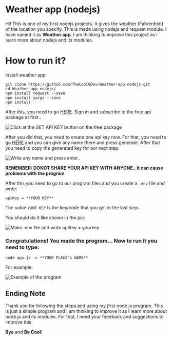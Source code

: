 # Weather app (nodejs)

Hi! This is one of my first nodejs projects. It gives the weather (Fahrenheit) of the location you specify. This is made using nodejs and request module. I have named it as **Weather app**. I am thinking to improve this project as I learn more about nodejs and its modules.

# How to run it?

Install weather app
```
git clone https://github.com/TheCoolGDev/Weather-app-nodejs.git
cd Weather-app-nodejs/
npm install request --save
npm install yargs --save
npm install
```

After this, you need to go [HERE](https://openweathermap.org/price). Sign in and subscribe to the free api package at first..

![Click at the GET API KEY button on the free package](https://i.imgur.com/R2ZlkeD.png)


After you did that, you need to create one api key now. For that, you need to go [HERE](https://home.openweathermap.org/api_keys) and you can give any name there and press generate. After that you need to copy the generated key for our next step.

![Write any name and press enter..](https://i.imgur.com/RwnWmkX.png)

**REMEMBER: DONOT SHARE YOUR API KEY WITH ANYONE.. it can cause problems with the program**

After this you need to go to our program files and you create a `.env` file and write:

```
apiKey = **YOUR KEY**
```

The value `YOUR KEY` is the key/code that you got in the last step..

You should do it like shown in the pic:

![Make .env file and write apiKey = yourkey](https://i.imgur.com/QXakVRo.png)

### Congratulations! You made the program... Now to run it you need to type:
```
node app.js -c **YOUR PLACE's NAME**
```
For example:

![Example of the program](https://i.imgur.com/sMrFndH.png)
 

## Ending Note

Thank you for following the steps and using my *first* node.js program. This is just a simple program and I am thinking to improve it as I learn more about node.js and its modules. For that, I need your feedback and suggestions to improve this.

**Bye** and **Be Cool**!
